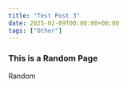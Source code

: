 ```yaml
---
title: "Test Post 3"
date: 2025-02-09T00:00:00+00:00
tags: ["Other"]
---
```


### This is a Random Page

Random